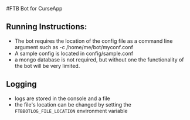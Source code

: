 #FTB Bot for CurseApp 

## Running Instructions:
* The bot requires the location of the config file as a command line argument such as -c /home/me/bot/myconf.conf
* A sample config is located in config/sample.conf
* a mongo database is not required, but without one the functionality of the bot will be very limited.

## Logging
* logs are stored in the console and a file
* the file's location can be changed by setting the `FTBBOTLOG_FILE_LOCATION` environment variable